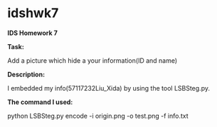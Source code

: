 # idshwk7
**IDS Homework 7**

**Task:**

Add a picture which hide a your information(ID and name)

**Description:**

I embedded my info(57117232Liu_Xida) by using the tool LSBSteg.py.

**The command I used:**

python LSBSteg.py encode -i origin.png -o test.png -f info.txt


